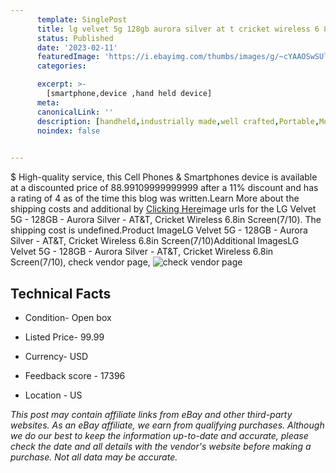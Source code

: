 ```yaml
---
      template: SinglePost
      title: lg velvet 5g 128gb aurora silver at t cricket wireless 6 8in screen 7 10 
      status: Published
      date: '2023-02-11'
      featuredImage: 'https://i.ebayimg.com/thumbs/images/g/~cYAAOSwSUlikp3H/s-l225.jpg'
      categories: 

      excerpt: >-
        [smartphone,device ,hand held device]
      meta:
      canonicalLink: ''
      description: [handheld,industrially made,well crafted,Portable,Mobile,Compact,Convenient,Lightweight,Maneuverable,Man-portable,Miniature,Carriable,Hand-held,Light,Holdable,Transportable,Mobile device,Pocket-sized,On-the-go,Wireless,Cordless,Compact size,Convenient size, smartphone,device ,hand held device]
      noindex: false

        
---
```

$
    High-quality service, this Cell Phones & Smartphones device is available at a discounted price of 88.99109999999999 after a 11% discount and has a rating of 4 as of the time this blog was written.Learn More about the shipping costs and additional by [Clicking Here](https://www.ebay.com/itm/275329581551?hash=item401aec01ef%3Ag%3A%7EcYAAOSwSUlikp3H&amdata=enc%3AAQAHAAAA0Ehw8bG3f3G5lgueoIVlSRrBkSkkjCxhs1Xw1L%2F6ccR5h3j97GNRyD8mmxkfy6KUKniAVqEZlzCUrPhmVwgAkR0A%2FDkix07%2BGKlRY4TySrhuixXtPnoJGdgnYuOEYUU7lCLw53hFLf4yWR3wgv48CWnHE9Ygl%2FI2xcw4hSoiuQb45nu31V5LasCMiuJ%2FQmen0WxuYJ0uSb%2BIFobZEQ12FpqGWsmccNDBAnR7jwmGFdQvwW3gCEqHN%2FfQupYSgbrYwEQuLXbUZxCOhSllvdOah6A%3D&mkevt=1&mkcid=1&mkrid=711-53200-19255-0&campid=%253CePNCampaignId%253E&customid=%253CreferenceId%253E&toolid=10049)image urls for the LG Velvet 5G - 128GB - Aurora Silver - AT&T, Cricket Wireless 6.8in Screen(7/10). The shipping cost is undefined.Product ImageLG Velvet 5G - 128GB - Aurora Silver - AT&T, Cricket Wireless 6.8in Screen(7/10)Additional ImagesLG Velvet 5G - 128GB - Aurora Silver - AT&T, Cricket Wireless 6.8in Screen(7/10), check vendor page, ![check vendor page](https://origin-galleryplus.ebayimg.com/ws/web/275329581551_2_0_1/225x225.jpg,https://origin-galleryplus.ebayimg.com/ws/web/275329581551_3_0_1/225x225.jpg,https://origin-galleryplus.ebayimg.com/ws/web/275329581551_4_0_1/225x225.jpg,https://origin-galleryplus.ebayimg.com/ws/web/275329581551_5_0_1/225x225.jpg)
    
    

 ## Technical Facts 



     
      

 - Condition- Open box 


      

 - Listed Price- 99.99 


      

 - Currency- USD 


      

 - Feedback score - 17396 


      

 - Location - US 


      
      

 *_This post may contain affiliate links from eBay and other third-party websites. As an eBay affiliate, we earn from qualifying purchases. Although we do our best to keep the information up-to-date and accurate, please check the date and all details with the vendor's website before making a purchase. Not all data may be accurate._*



    
    
    
    
    